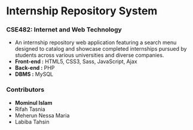 # Internship Repository System
### CSE482: Internet and Web Technology
- An internship repository web application featuring a search menu designed to catalog and showcase completed internships pursued by students across various universities and diverse companies.
- <b>Front-end :</b> HTML5, CSS3, Sass, JavaScript, Ajax
- <b>Back-end :</b> PHP 
- <b>DBMS :</b> MySQL

### Contributors
- <b>Mominul Islam</b> 
- Rifah Tasnia
- Meherun Nessa Maria
- Labiba Tahsin
